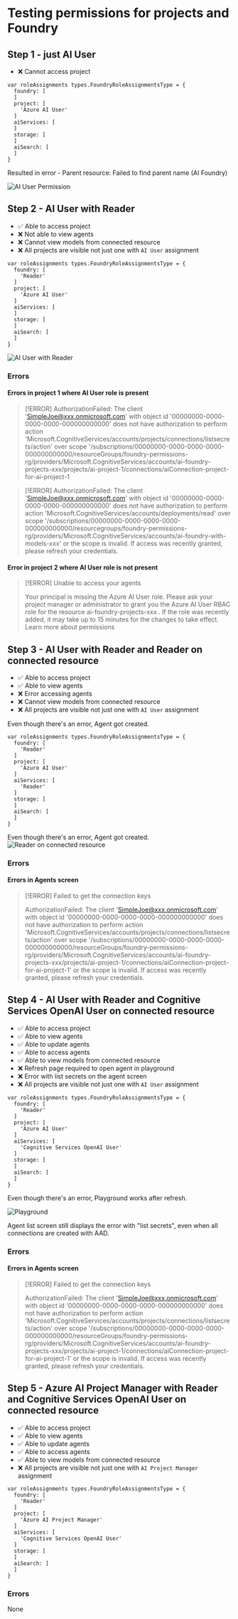 # Testing permissions for projects and Foundry

## Step 1 - just AI User

- ❌ Cannot access project

```bicep
var roleAssignments types.FoundryRoleAssignmentsType = {
  foundry: [
  ]
  project: [
    'Azure AI User'
  ]
  aiServices: [
  ]
  storage: [
  ]
  aiSearch: [
  ]
}
```
Resulted in error - Parent resource: Failed to find parent name (AI Foundry)

![AI User Permission](step1-just-AI-User.png)

## Step 2 - AI User with Reader

- ✅ Able to access project
- ❌ Not able to view agents
- ❌ Cannot view models from connected resource
- ❌ All projects are visible not just one with `AI User` assignment

```bicep
var roleAssignments types.FoundryRoleAssignmentsType = {
  foundry: [
    'Reader'
  ]
  project: [
    'Azure AI User'
  ]
  aiServices: [
  ]
  storage: [
  ]
  aiSearch: [
  ]
}
```

![AI User with Reader](step2-AI-User-Reader.png)

### Errors

#### Errors in project 1 where AI User role is present

> [!ERROR]
> AuthorizationFailed: The client 'SimpleJoe@xxx.onmicrosoft.com' with object id '00000000-0000-0000-0000-000000000000' does not have authorization to perform action 'Microsoft.CognitiveServices/accounts/projects/connections/listsecrets/action' over scope '/subscriptions/00000000-0000-0000-0000-000000000000/resourceGroups/foundry-permissions-rg/providers/Microsoft.CognitiveServices/accounts/ai-foundry-projects-xxx/projects/ai-project-1/connections/aiConnection-project-for-ai-project-1

> [!ERROR]
> AuthorizationFailed: The client 'SimpleJoe@xxx.onmicrosoft.com' with object id '00000000-0000-0000-0000-000000000000' does not have authorization to perform action 'Microsoft.CognitiveServices/accounts/deployments/read' over scope '/subscriptions/00000000-0000-0000-0000-000000000000/resourcegroups/foundry-permissions-rg/providers/Microsoft.CognitiveServices/accounts/ai-foundry-with-models-xxx' or the scope is invalid. If access was recently granted, please refresh your credentials.

#### Error in project 2 where AI User role is not present

> [!ERROR] Unable to access your agents
>
> Your principal is missing the Azure AI User role. Please ask your project manager or administrator to grant you the Azure AI User RBAC role for the resource ai-foundry-projects-xxx . If the role was recently added, it may take up to 15 minutes for the changes to take effect. Learn more about permissions 


## Step 3 - AI User with Reader and Reader on connected resource

- ✅ Able to access project
- ✅ Able to view agents
- ❌ Error accessing agents
- ❌ Cannot view models from connected resource
- ❌ All projects are visible not just one with `AI User` assignment

Even though there's an error, Agent got created.

```bicep
var roleAssignments types.FoundryRoleAssignmentsType = {
  foundry: [
    'Reader'
  ]
  project: [
    'Azure AI User'
  ]
  aiServices: [
    'Reader'
  ]
  storage: [
  ]
  aiSearch: [
  ]
}
```

Even though there's an error, Agent got created.
![Reader on connected resource](step3-AI-User-Reader-Reader.png)

### Errors

#### Errors in Agents screen

> [!ERROR] Failed to get the connection keys
>
> AuthorizationFailed: The client 'SimpleJoe@xxx.onmicrosoft.com' with object id '00000000-0000-0000-0000-000000000000' does not have authorization to perform action 'Microsoft.CognitiveServices/accounts/projects/connections/listsecrets/action' over scope '/subscriptions/00000000-0000-0000-0000-000000000000/resourceGroups/foundry-permissions-rg/providers/Microsoft.CognitiveServices/accounts/ai-foundry-projects-xxx/projects/ai-project-1/connections/aiConnection-project-for-ai-project-1' or the scope is invalid. If access was recently granted, please refresh your credentials.

## Step 4 - AI User with Reader and Cognitive Services OpenAI User on connected resource

- ✅ Able to access project
- ✅ Able to view agents
- ✅ Able to update agents
- ✅ Able to access agents
- ✅ Able to view models from connected resource
- ❌ Refresh page required to open agent in playground
- ❌ Error with list secrets on the agent screen
- ❌ All projects are visible not just one with `AI User` assignment


```bicep
var roleAssignments types.FoundryRoleAssignmentsType = {
  foundry: [
    'Reader'
  ]
  project: [
    'Azure AI User'
  ]
  aiServices: [
    'Cognitive Services OpenAI User'
  ]
  storage: [
  ]
  aiSearch: [
  ]
}
```
Even though there's an error, Playground works after refresh.

![Playground](step4-playground-works.png)


Agent list screen still displays the error with "list secrets", even when all connections are created with AAD.

### Errors

#### Errors in Agents screen

> [!ERROR] Failed to get the connection keys
>
> AuthorizationFailed: The client 'SimpleJoe@xxx.onmicrosoft.com' with object id '00000000-0000-0000-0000-000000000000' does not have authorization to perform action 'Microsoft.CognitiveServices/accounts/projects/connections/listsecrets/action' over scope '/subscriptions/00000000-0000-0000-0000-000000000000/resourceGroups/foundry-permissions-rg/providers/Microsoft.CognitiveServices/accounts/ai-foundry-projects-xxx/projects/ai-project-1/connections/aiConnection-project-for-ai-project-1' or the scope is invalid. If access was recently granted, please refresh your credentials.

## Step 5 - Azure AI Project Manager with Reader and Cognitive Services OpenAI User on connected resource

- ✅ Able to access project
- ✅ Able to view agents
- ✅ Able to update agents
- ✅ Able to access agents
- ✅ Able to view models from connected resource
- ❌ All projects are visible not just one with `AI Project Manager` assignment


```bicep
var roleAssignments types.FoundryRoleAssignmentsType = {
  foundry: [
    'Reader'
  ]
  project: [
    'Azure AI Project Manager'
  ]
  aiServices: [
    'Cognitive Services OpenAI User'
  ]
  storage: [
  ]
  aiSearch: [
  ]
}
```


### Errors

None
